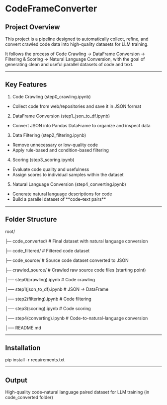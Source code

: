 # CodeFrameConverter

## Project Overview

This project is a pipeline designed to automatically collect, refine, and convert crawled code data into high-quality datasets for LLM training.  

It follows the process of Code Crawling → DataFrame Conversion → Filtering \& Scoring → Natural Language Conversion, with the goal of generating clean and useful parallel datasets of code and text.

---

## Key Features

1. Code Crawling (step0\_crawling.ipynb)  
  - Collect code from web/repositories and save it in JSON format

2. DataFrame Conversion (step1\_json\_to\_df.ipynb)
 - Convert JSON into Pandas DataFrame to organize and inspect data

3. Data Filtering (step2\_filtering.ipynb)  
 - Remove unnecessary or low-quality code  
 - Apply rule-based and condition-based filtering  

4. Scoring (step3\_scoring.ipynb)
 - Evaluate code quality and usefulness  
 - Assign scores to individual samples within the dataset  

5. Natural Language Conversion (step4\_converting.ipynb)
 - Generate natural language descriptions for code  
 - Build a parallel dataset of \*\*code–text pairs\*\*  

---

## Folder Structure

root/

├─ code\_converted/ # Final dataset with natural language conversion

├─ code\_filtered/ # Filtered code dataset

├─ code\_source/ # Source code dataset converted to JSON

├─ crawled\_source/ # Crawled raw source code files (starting point)

│── step0(crawling).ipynb # Code crawling

│── step1(json\_to\_df).ipynb # JSON → DataFrame

│── step2(filtering).ipynb # Code filtering

│── step3(scoring).ipynb # Code scoring

│── step4(converting).ipynb # Code-to-natural-language conversion

│── README.md

---
## Installation

pip install -r requirements.txt

---
## Output

High-quality code–natural language paired dataset for LLM training (in code\_converted folder)




